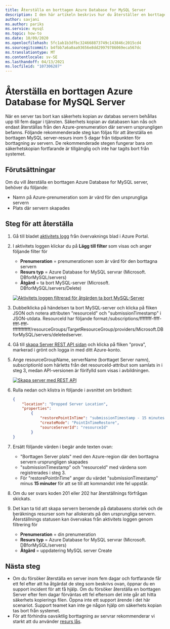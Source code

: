```yaml
---
title: Återställa en borttagen Azure Database for MySQL Server
description: I den här artikeln beskrivs hur du återställer en borttagen server i Azure Database for MySQL med hjälp av Azure Portal.
author: savjani
ms.author: pariks
ms.service: mysql
ms.topic: how-to
ms.date: 10/09/2020
ms.openlocfilehash: 5fc1ab1b3dfbc324668873749c143846c2015cd4
ms.sourcegitcommit: b4fbb7a6a0aa93656e8dd29979786069eca567dc
ms.translationtype: MT
ms.contentlocale: sv-SE
ms.lasthandoff: 04/13/2021
ms.locfileid: "107306287"
---
```

# <a name="restore-a-deleted-azure-database-for-mysql-server"></a>Återställa en borttagen Azure Database for MySQL Server

När en server tas bort kan säkerhets kopian av databas servern behållas upp till fem dagar i tjänsten. Säkerhets kopian av databasen kan nås och endast återställas från den Azure-prenumeration där servern ursprungligen befanns. Följande rekommenderade steg kan följas för att återställa en borttagen MySQL server-resurs inom 5 dagar från tidpunkten för borttagning av servern. De rekommenderade stegen fungerar bara om säkerhetskopian fortfarande är tillgänglig och inte har tagits bort från systemet. 

## <a name="pre-requisites"></a>Förutsättningar
Om du vill återställa en borttagen Azure Database for MySQL server, behöver du följande:
- Namn på Azure-prenumeration som är värd för den ursprungliga servern
- Plats där servern skapades

## <a name="steps-to-restore"></a>Steg för att återställa

1. Gå till bladet [aktivitets logg](https://ms.portal.azure.com/#blade/Microsoft_Azure_ActivityLog/ActivityLogBlade) från övervaknings blad i Azure Portal. 

2. I aktivitets loggen klickar du på **Lägg till filter** som visas och anger följande filter för 

    - **Prenumeration** = prenumerationen som är värd för den borttagna servern
    - **Resurs typ** = Azure Database for MySQL servrar (Microsoft. DBforMySQL/servers) 
    - **Åtgärd** = ta bort MySQL-server (Microsoft. DBforMySQL/servers/Delete) 
 
     [![Aktivitets loggen filtrerad för åtgärden ta bort MySQL-Server](./media/howto-restore-dropped-server/activity-log.png)](./media/howto-restore-dropped-server/activity-log.png#lightbox)
   
 3. Dubbelklicka på händelsen ta bort MySQL-server och klicka på fliken JSON och notera attributen "resourceId" och "submissionTimestamp" i JSON-utdata. ResourceId har följande format:/subscriptions/ffffffff-ffff-ffff-ffff-ffffffffffff/resourceGroups/TargetResourceGroup/providers/Microsoft.DBforMySQL/servers/deletedserver.
 
 4. Gå till [skapa Server REST API sidan](/rest/api/mysql/servers/create) och klicka på fliken "prova", markerad i grönt och logga in med ditt Azure-konto.
 
 5. Ange resourceGroupName, serverName (borttaget Server namn), subscriptionId som härletts från det resourceId-attribut som samlats in i steg 3, medan API-versionen är förifylld som visas i avbildningen.
 
     [![Skapa server med REST API](./media/howto-restore-dropped-server/create-server-from-rest-api.png)](./media/howto-restore-dropped-server/create-server-from-rest-api.png#lightbox)
  
 6. Rulla nedan och klistra in följande i avsnittet om brödtext:
 
    ```json
    {
        "location": "Dropped Server Location",  
        "properties": 
            {
                "restorePointInTime": "submissionTimestamp - 15 minutes",
                "createMode": "PointInTimeRestore",
                "sourceServerId": "resourceId"
            }
    }
    ```
7. Ersätt följande värden i begär ande texten ovan:
   * "Borttagen Server plats" med den Azure-region där den borttagna servern ursprungligen skapades
   * "submissionTimestamp" och "resourceId" med värdena som registrerades i steg 3. 
   * För "restorePointInTime" anger du värdet "submissionTimestamp" minus **15 minuter** för att se till att kommandot inte fel uppstår.
   
8. Om du ser svars koden 201 eller 202 har återställnings förfrågan skickats. 

9. Det kan ta tid att skapa servern beroende på databasens storlek och de beräknings resurser som har allokerats på den ursprungliga servern. Återställnings statusen kan övervakas från aktivitets loggen genom filtrering för 
   - **Prenumeration** = din prenumeration
   - **Resurs typ** = Azure Database for MySQL servrar (Microsoft. DBforMySQL/servers) 
   - **Åtgärd** = uppdatering MySQL server Create

## <a name="next-steps"></a>Nästa steg
- Om du försöker återställa en server inom fem dagar och fortfarande får ett fel efter att ha åtgärdat de steg som beskrivs ovan, öppnar du en support incident för att få hjälp. Om du försöker återställa en borttagen Server efter fem dagar förväntas ett fel eftersom det inte går att hitta säkerhets kopierings filen. Öppna inte ett support ärende i det här scenariot. Support teamet kan inte ge någon hjälp om säkerhets kopian tas bort från systemet. 
- För att förhindra oavsiktlig borttagning av servrar rekommenderar vi starkt att du använder [resurs lås](https://techcommunity.microsoft.com/t5/azure-database-for-mysql/preventing-the-disaster-of-accidental-deletion-for-your-mysql/ba-p/825222).

